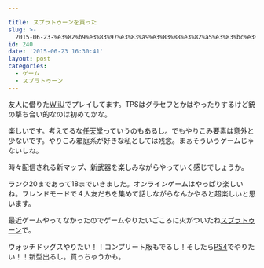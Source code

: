 ```yaml
---

title: スプラトゥーンを買った
slug: >-
  2015-06-23-%e3%82%b9%e3%83%97%e3%83%a9%e3%83%88%e3%82%a5%e3%83%bc%e3%83%b3%e3%82%92%e8%b2%b7%e3%81%a3%e3%81%9f
id: 240
date: '2015-06-23 16:30:41'
layout: post
categories:
  - ゲーム
  - スプラトゥーン
---
```


友人に借りた[WiiU](http://d.hatena.ne.jp/keyword/WiiU)でプレイしてます。TPSはグラセフとかはやったりするけど銃の撃ち合い的なのは初めてかな。

楽しいです。考えてるな[任天堂](http://d.hatena.ne.jp/keyword/%C7%A4%C5%B7%C6%B2)っていうのもあるし。でもやりこみ要素は意外と少ないです。やりこみ箱庭系が好きな私としては残念。まぁそういうゲームじゃないしね。

時々配信される新マップ、新武器を楽しみながらやっていく感じでしょうか。

ランク20まであって18までいきました。オンラインゲームはやっぱり楽しいね。フレンドモードで４人友だちを集めて話しながらなんかやると超楽しいと思います。

最近ゲームやってなかったのでゲームやりたいごころに火がついたね[スプラトゥーン](http://d.hatena.ne.jp/keyword/%A5%B9%A5%D7%A5%E9%A5%C8%A5%A5%A1%BC%A5%F3)で。

ウォッチドッグスやりたい！！コンプリート版もでるし！そしたら[PS4](http://d.hatena.ne.jp/keyword/PS4)でやりたい！！新型出るし。買っちゃうかも。